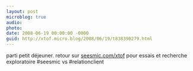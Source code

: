 ```yaml
---
layout: post
microblog: true
audio: 
photo: 
date: 2008-06-19 00:00:00 -0000
guid: http://xtof.micro.blog/2008/06/19/t838390279.html
---
```

parti petit déjeuner. retour sur [seesmic.com/xtof](http://seesmic.com/xtof) pour essais et recherche exploratoire #seesmic vs #relationclient
